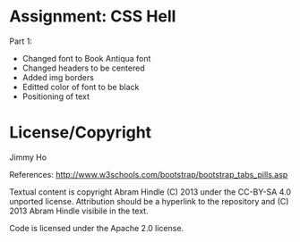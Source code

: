 Assignment: CSS Hell
====================

Part 1:
- Changed font to Book Antiqua font
- Changed headers to be centered 
- Added img borders 
- Editted color of font to be black
- Positioning of text

License/Copyright
=================
Jimmy Ho

References:
http://www.w3schools.com/bootstrap/bootstrap_tabs_pills.asp

Textual content is copyright Abram Hindle (C) 2013 under the CC-BY-SA
4.0 unported license. Attribution should be a hyperlink to the
repository and (C) 2013 Abram Hindle visibile in the text.

Code is licensed under the Apache 2.0 license.


